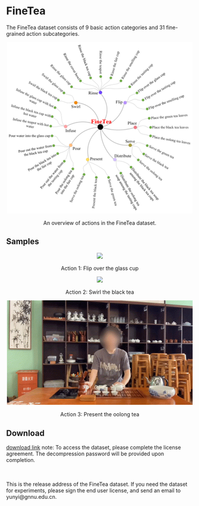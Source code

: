 # FineTea
The FineTea dataset consists of 9 basic action categories and 31 fine-grained action subcategories.
<p align="center">
 <img src="https://github.com/Changwei-Ouyang/FineTea/blob/main/finetea.png" width="500px"> 
</p>
<p align="center">
An overview of actions in the FineTea dataset.
</p> 

## Samples
<p align="center">
 <img src="https://github.com/Changwei-Ouyang/FineTea/blob/main/demo1_Flip%20over%20the%20glass%20cup.gif" width="500px"> 
</p>
<p align="center">
  Action 1: Flip over the glass cup
</p>
<p align="center">
 <img src="https://github.com/Changwei-Ouyang/FineTea/blob/main/demo2_Swirl%20the%20black%20tea.gif" width="500px"> 
</p>
<p align="center">
  Action 2: Swirl the black tea
</p>
<p align="center">
 <img src="https://github.com/Changwei-Ouyang/FineTea/blob/main/demo3_Present%20the%20oolong%20tea.gif" width="500px"> 
</p>
<p align="center">
  Action 3: Present the oolong tea
</p>

## Download
[download link](https://pan.baidu.com/s/1LyRcuH_0lvTtBoMQvvaR0w?pwd=15ad)
note: To access the dataset, please complete the license agreement. The decompression password will be provided upon completion.

<br>
<br>
This is the release address of the FineTea dataset. If you need the dataset for experiments, please sign the end user license, and send an email to yunyi@gnnu.edu.cn.
